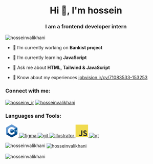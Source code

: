 <h1 align="center">Hi 👋, I'm hossein</h1>
<h3 align="center">I am a frontend developer intern</h3>

<p align="left"> <img src="https://komarev.com/ghpvc/?username=hosseinvalikhani&label=Profile%20views&color=0e75b6&style=flat" alt="hosseinvalikhani" /> </p>

- 🔭 I’m currently working on **Bankist project**

- 🌱 I’m currently learning **JavaScript**

- 💬 Ask me about **HTML, Tailwind & JavaScript**

- 📄 Know about my experiences [jobvision.ir/cv/71083533-153253](jobvision.ir/cv/71083533-153253)

<h3 align="left">Connect with me:</h3>
<p align="left">
<a href="https://twitter.com/hosseinv_ir" target="blank"><img align="center" src="https://raw.githubusercontent.com/rahuldkjain/github-profile-readme-generator/master/src/images/icons/Social/twitter.svg" alt="hosseinv_ir" height="30" width="40" /></a>
<a href="https://linkedin.com/in/hosseinvalikhani" target="blank"><img align="center" src="https://raw.githubusercontent.com/rahuldkjain/github-profile-readme-generator/master/src/images/icons/Social/linked-in-alt.svg" alt="hosseinvalikhani" height="30" width="40" /></a>
</p>

<h3 align="left">Languages and Tools:</h3>
<p align="left"> <a href="https://www.w3schools.com/cpp/" target="_blank" rel="noreferrer"> <img src="https://raw.githubusercontent.com/devicons/devicon/master/icons/cplusplus/cplusplus-original.svg" alt="cplusplus" width="40" height="40"/> </a> <a href="https://www.figma.com/" target="_blank" rel="noreferrer"> <img src="https://www.vectorlogo.zone/logos/figma/figma-icon.svg" alt="figma" width="40" height="40"/> </a> <a href="https://git-scm.com/" target="_blank" rel="noreferrer"> <img src="https://www.vectorlogo.zone/logos/git-scm/git-scm-icon.svg" alt="git" width="40" height="40"/> </a> <a href="https://www.adobe.com/in/products/illustrator.html" target="_blank" rel="noreferrer"> <img src="https://www.vectorlogo.zone/logos/adobe_illustrator/adobe_illustrator-icon.svg" alt="illustrator" width="40" height="40"/> </a> <a href="https://developer.mozilla.org/en-US/docs/Web/JavaScript" target="_blank" rel="noreferrer"> <img src="https://raw.githubusercontent.com/devicons/devicon/master/icons/javascript/javascript-original.svg" alt="javascript" width="40" height="40"/> </a> <a href="https://www.qt.io/" target="_blank" rel="noreferrer"> <img src="https://upload.wikimedia.org/wikipedia/commons/0/0b/Qt_logo_2016.svg" alt="qt" width="40" height="40"/> </a> </p>

<p><img align="left" src="https://github-readme-stats.vercel.app/api/top-langs?username=hosseinvalikhani&show_icons=true&locale=en&layout=compact" alt="hosseinvalikhani" /></p>

<p>&nbsp;<img align="center" src="https://github-readme-stats.vercel.app/api?username=hosseinvalikhani&show_icons=true&locale=en" alt="hosseinvalikhani" /></p>

<p><img align="center" src="https://github-readme-streak-stats.herokuapp.com/?user=hosseinvalikhani&" alt="hosseinvalikhani" /></p>
